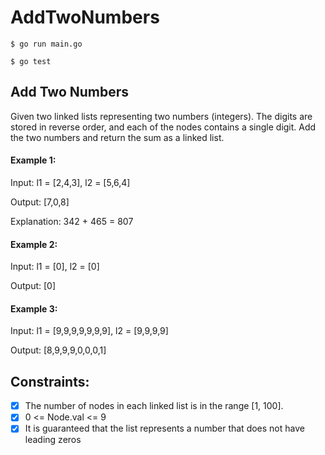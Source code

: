 # AddTwoNumbers
```console
$ go run main.go
````
```console
$ go test
````

## Add Two Numbers
Given two linked lists representing two numbers (integers). The digits are stored in reverse order, and each of the nodes contains a single digit. 
Add the two numbers and return the sum as a linked list.

#### Example 1:
Input: l1 = [2,4,3], l2 = [5,6,4]

Output: [7,0,8]

Explanation: 342 + 465 = 807

#### Example 2:
Input: l1 = [0], l2 = [0]

Output: [0]

#### Example 3:
Input: l1 = [9,9,9,9,9,9,9], l2 = [9,9,9,9]

Output: [8,9,9,9,0,0,0,1]

## Constraints:
- [x] The number of nodes in each linked list is in the range [1, 100].
- [x] 0 <= Node.val <= 9
- [x] It is guaranteed that the list represents a number that does not have leading zeros
